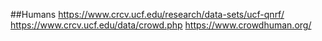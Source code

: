 ##Humans
https://www.crcv.ucf.edu/research/data-sets/ucf-qnrf/
https://www.crcv.ucf.edu/data/crowd.php
https://www.crowdhuman.org/
